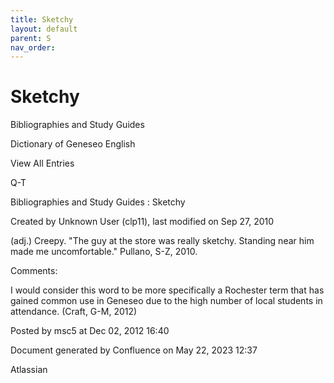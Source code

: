 ```yaml
---
title: Sketchy
layout: default
parent: S
nav_order:
---
```


# Sketchy

Bibliographies and Study Guides

Dictionary of Geneseo English

View All Entries

Q-T

Bibliographies and Study Guides : Sketchy

Created by  Unknown User (clp11), last modified on Sep 27, 2010

(adj.) Creepy. &quot;The guy at the store was really sketchy. Standing near him made me uncomfortable.&quot; Pullano, S-Z, 2010.

Comments:

I would consider this word to be more specifically a Rochester term that has gained common use in Geneseo due to the high number of local students in attendance. (Craft, G-M, 2012)

Posted by msc5 at Dec 02, 2012 16:40

Document generated by Confluence on May 22, 2023 12:37

Atlassian
